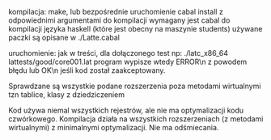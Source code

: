 kompilacja: make, lub bezpośrednie uruchomienie cabal install z odpowiednimi argumentami
do kompilacji wymagany jest cabal do kompilacji języka haskell (które jest obecny na maszynie students)
używane paczki są opisane w ./Latte.cabal

uruchomienie: jak w treści, dla dołączonego test np: ./latc_x86_64 lattests/good/core001.lat
program wypisze wtedy ERROR\n z powodem błędu lub OK\n jeśli kod został zaakceptowany.

Sprawdzane są wszystkie podane rozszerzenia poza metodami wirtualnymi tzn tablice, klasy z dziedziczeniem

Kod używa niemal wszystkich rejestrów, ale nie ma optymalizacji kodu czwórkowego.
Kompilacja działa na wszystkich rozszerzeniach (z metodami wirtualnymi) z minimalnymi optymalizacji. Nie ma odśmiecania.
